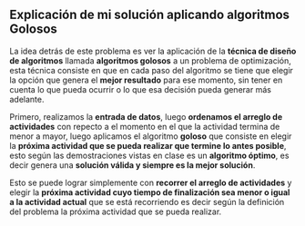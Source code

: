## Explicación de mi solución aplicando algoritmos Golosos

La idea detrás de este problema es ver la aplicación de la **técnica de diseño de algoritmos** llamada **algoritmos golosos** a un problema de optimización, esta técnica consiste en que en cada paso del algoritmo se tiene que elegir la opción que genera el **mejor resultado** para ese momento, sin tener en cuenta lo que pueda ocurrir o lo que esa decisión pueda generar más adelante.

Primero, realizamos la **entrada de datos**, luego **ordenamos el arreglo de actividades** con repecto a el momento en el que la actividad termina de menor a mayor, luego aplicamos el algoritmo **goloso** que consiste en elegir la **próxima actividad que se pueda realizar que termine lo antes posible**, esto según las demostraciones vistas en clase es un **algoritmo óptimo**, es decir genera una **solución válida y siempre es la mejor solución**.

Esto se puede lograr simplemente con **recorrer el arreglo de actividades** y elegir la **próxima actividad cuyo tiempo de finalización sea menor o igual a la actividad actual** que se está recorriendo es decir según la definición del problema la próxima actividad que se pueda realizar.